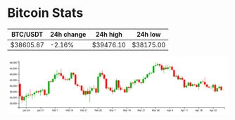 # Bitcoin Stats

BTC/USDT|24h change|24h high|24h low|
|---|---|---|---|
|$38605.87|-2.16%|$39476.10|$38175.00|

<img src="./chart.svg">
